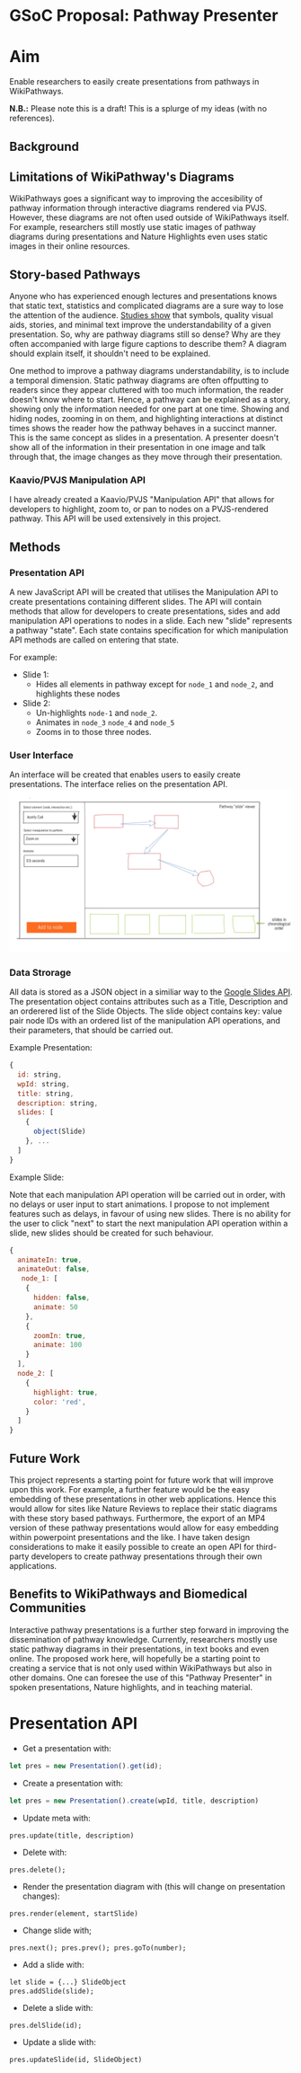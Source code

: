 # GSoC Proposal: Pathway Presenter
# Aim
Enable researchers to easily create presentations from pathways in WikiPathways.

**N.B.:** Please note this is a draft! This is a splurge of my ideas (with no references).

## Background
## Limitations of WikiPathway's Diagrams
WikiPathways goes a significant way to improving the accesibility of pathway information through interactive diagrams rendered via PVJS. However, these diagrams are not often used outside of WikiPathways itself. For example, researchers still mostly use static images of pathway diagrams during presentations and Nature Highlights even uses static images in their online resources. 

## Story-based Pathways
Anyone who has experienced enough lectures and presentations knows that static text, statistics and complicated diagrams are a sure way to lose the attention of the audience. [Studies show](https://prezi.com/the-science/) that symbols, quality visual aids, stories, and minimal text improve the understandability of a given presentation. So, why are pathway diagrams still so dense? Why are they often accompanied with large figure captions to describe them? A diagram should explain itself, it shouldn't need to be explained.

One method to improve a pathway diagrams understandability, is to include a temporal dimension. Static pathway diagrams are often offputting to readers since they appear cluttered with too much information, the reader doesn't know where to start. Hence, a pathway can be explained as a story, showing only the information needed for one part at one time. Showing and hiding nodes, zooming in on them, and highlighting interactions at distinct times shows the reader how the pathway behaves in a succinct manner. This is the same concept as slides in a presentation. A presenter doesn't show all of the information in their presentation in one image and talk through that, the image changes as they move through their presentation. 

### Kaavio/PVJS Manipulation API
I have already created a Kaavio/PVJS "Manipulation API" that allows for developers to highlight, zoom to, or pan to nodes on a PVJS-rendered pathway. This API will be used extensively in this project.

## Methods
### Presentation API
A new JavaScript API will be created that utilises the Manipulation API to create presentations containing different slides. The API will contain methods that allow for developers to create presentations, sides and add manipulation API operations to nodes in a slide. Each new "slide" represents a pathway "state". Each state contains specification for which manipulation API methods are called on entering that state. 

For example:
- Slide 1:
  - Hides all elements in pathway except for `node_1` and `node_2`, and highlights these nodes
- Slide 2:
  - Un-highlights `node-1` and `node_2`.
  - Animates in `node_3` `node_4` and `node_5`
  - Zooms in to those three nodes.
  
### User Interface
An interface will be created that enables users to easily create presentations. The interface relies on the presentation API. 
![example user interface](Drawing.jpeg)
 
### Data Strorage
All data is stored as a JSON object in a similiar way to the [Google Slides API](https://developers.google.com/slides/reference/rest/v1/presentations#Presentation). The presentation object contains attributes such as a Title, Description and an orderered list of the Slide Objects. The slide object contains key: value pair node IDs with an ordered list of the manipulation API operations, and their parameters, that should be carried out. 

Example Presentation:
```javascript
{
  id: string,
  wpId: string,
  title: string,
  description: string,
  slides: [
    {
      object(Slide)
    }, ...
  ]
}
```

Example Slide:

Note that each manipulation API operation will be carried out in order, with no delays or user input to start animations. I propose to not implement features such as delays, in favour of using new slides. There is no ability for the user to click "next" to start the next manipulation API operation within a slide, new slides should be created for such behaviour.

```javascript
{
  animateIn: true,
  animateOut: false,
   node_1: [
    {
      hidden: false,
      animate: 50
    },
    {
      zoomIn: true,
      animate: 100
    }
  ],
  node_2: [
    {
      highlight: true,
      color: 'red',
    }
  ]
}
```

## Future Work
This project represents a starting point for future work that will improve upon this work. For example, a further feature would be the easy embedding of these presentations in other web applications. Hence this would allow for sites like Nature Reviews to replace their static diagrams with these story based pathways. Furthermore, the export of an MP4 version of these pathway presentations would allow for easy embedding within powerpoint presentations and the like. I have taken design considerations to make it easily possible to create an open API for third-party developers to create pathway presentations through their own applications. 
  
## Benefits to WikiPathways and Biomedical Communities
Interactive pathway presentations is a further step forward in improving the dissemination of pathway knowledge. Currently, researchers mostly use static pathway diagrams in their presentations, in text books and even online. The proposed work here, will hopefully be a starting point to creating a service that is not only used within WikiPathways but also in other domains. One can foresee the use of this "Pathway Presenter" in spoken presentations, Nature highlights, and in teaching material.

# Presentation API
- Get a presentation with:

```js
let pres = new Presentation().get(id);
```

- Create a presentation with:
```js
let pres = new Presentation().create(wpId, title, description)
```

- Update meta with:
```
pres.update(title, description)
```

- Delete with:
```
pres.delete();
```

- Render the presentation diagram with (this will change on presentation changes):
```
pres.render(element, startSlide)
```

- Change slide with;
```
pres.next(); pres.prev(); pres.goTo(number);
```

- Add a slide with:
```
let slide = {...} SlideObject
pres.addSlide(slide);
```

- Delete a slide with:
```
pres.delSlide(id);
```

- Update a slide with:
```
pres.updateSlide(id, SlideObject)
```

